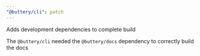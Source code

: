 ```yaml
---
"@buttery/cli": patch
---
```


Adds development dependencies to complete build

The `@buttery/cli` needed the `@buttery/docs` dependency to correctly build the docs
